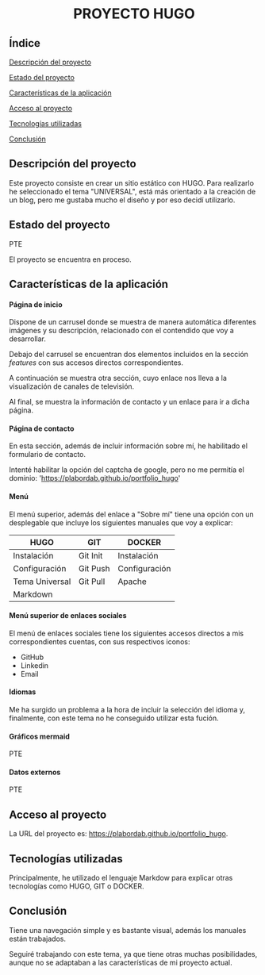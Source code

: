 <h1 align="center"> PROYECTO HUGO </h1>

## Índice

[Descripción del proyecto](#descripción-del-proyecto)

[Estado del proyecto](#Estado-del-proyecto)

[Características de la aplicación](#Características-de-la-aplicación-y-demostración)

[Acceso al proyecto](#acceso-proyecto)

[Tecnologías utilizadas](#tecnologías-utilizadas)

[Conclusión](#conclusión)

## Descripción del proyecto

Este proyecto consiste en crear un sitio estático con HUGO. Para realizarlo he seleccionado el tema "UNIVERSAL", 
está más orientado a la creación de un blog, pero me gustaba mucho el diseño y por eso decidí utilizarlo.

## Estado del proyecto

PTE

El proyecto se encuentra en proceso.

## Características de la aplicación

#### Página de inicio

Dispone de un carrusel donde se muestra de manera automática diferentes imágenes y su descripción,
relacionado con el contendido que voy a desarrollar.

Debajo del carrusel se encuentran dos elementos incluidos en la sección _features_ con sus accesos directos correspondientes.

A continuación se muestra otra sección, cuyo enlace nos lleva a la visualización de canales de televisión.

Al final, se muestra la información de contacto y un enlace para ir a dicha página.

#### Página de contacto

En esta sección, además de incluir información sobre mí, he habilitado el formulario de contacto.

Intenté habilitar la opción del captcha de google, pero no me permitía el dominio: 'https://plabordab.github.io/portfolio_hugo'

#### Menú

El menú superior, además del enlace a "Sobre mí" tiene una opción con un desplegable que incluye los siguientes manuales que voy a explicar:

| HUGO | GIT | DOCKER | 
| --- | --- | --- |
| Instalación | Git Init | Instalación |  
| Configuración | Git Push | Configuración |  
| Tema Universal | Git Pull | Apache |  
| Markdown | |  |  


#### Menú superior de enlaces sociales

El menú de enlaces sociales tiene los siguientes accesos directos a mis correspondientes cuentas, con sus respectivos iconos:

- GitHub
- Linkedin
- Email

#### Idiomas

Me ha surgido un problema a la hora de incluir la selección del idioma y, finalmente, con este tema no he conseguido utilizar esta fución.

#### Gráficos mermaid

PTE

#### Datos externos

PTE

## Acceso al proyecto

La URL del proyecto es: https://plabordab.github.io/portfolio_hugo.

## Tecnologías utilizadas

Principalmente, he utilizado el lenguaje Markdow para explicar otras tecnologías como HUGO, GIT o DOCKER.

## Conclusión

Tiene una navegación simple y es bastante visual, además los manuales están trabajados. 

Seguiré trabajando con este tema, ya que tiene otras muchas posibilidades, aunque no se adaptaban a las características de mi proyecto actual.
